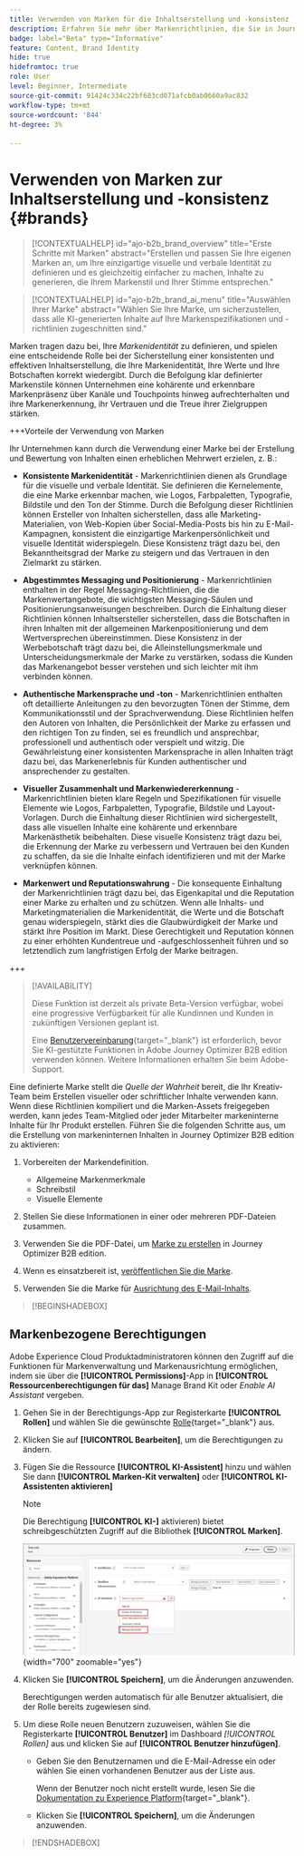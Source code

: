 ```yaml
---
title: Verwenden von Marken für die Inhaltserstellung und -konsistenz
description: Erfahren Sie mehr über Markenrichtlinien, die Sie in Journey Optimizer B2B edition definieren können, um Ihre Inhalte entsprechend Ihren Markenstilen und Ihrer Stimme zu generieren und zu optimieren.
badge: label="Beta" type="Informative"
feature: Content, Brand Identity
hide: true
hidefromtoc: true
role: User
level: Beginner, Intermediate
source-git-commit: 91424c334c22bf683cd071afcb0ab0660a9ac832
workflow-type: tm+mt
source-wordcount: '844'
ht-degree: 3%

---
```


# Verwenden von Marken zur Inhaltserstellung und -konsistenz {#brands}

>[!CONTEXTUALHELP]
>id="ajo-b2b_brand_overview"
>title="Erste Schritte mit Marken"
>abstract="Erstellen und passen Sie Ihre eigenen Marken an, um Ihre einzigartige visuelle und verbale Identität zu definieren und es gleichzeitig einfacher zu machen, Inhalte zu generieren, die Ihrem Markenstil und Ihrer Stimme entsprechen."

>[!CONTEXTUALHELP]
>id="ajo-b2b_brand_ai_menu"
>title="Auswählen Ihrer Marke"
>abstract="Wählen Sie Ihre Marke, um sicherzustellen, dass alle KI-generierten Inhalte auf Ihre Markenspezifikationen und -richtlinien zugeschnitten sind."

Marken tragen dazu bei, Ihre _Markenidentität_ zu definieren, und spielen eine entscheidende Rolle bei der Sicherstellung einer konsistenten und effektiven Inhaltserstellung, die Ihre Markenidentität, Ihre Werte und Ihre Botschaften korrekt wiedergibt. Durch die Befolgung klar definierter Markenstile können Unternehmen eine kohärente und erkennbare Markenpräsenz über Kanäle und Touchpoints hinweg aufrechterhalten und ihre Markenerkennung, ihr Vertrauen und die Treue ihrer Zielgruppen stärken.

+++Vorteile der Verwendung von Marken

Ihr Unternehmen kann durch die Verwendung einer Marke bei der Erstellung und Bewertung von Inhalten einen erheblichen Mehrwert erzielen, z. B.:

* **Konsistente Markenidentität** - Markenrichtlinien dienen als Grundlage für die visuelle und verbale Identität. Sie definieren die Kernelemente, die eine Marke erkennbar machen, wie Logos, Farbpaletten, Typografie, Bildstile und den Ton der Stimme. Durch die Befolgung dieser Richtlinien können Ersteller von Inhalten sicherstellen, dass alle Marketing-Materialien, von Web-Kopien über Social-Media-Posts bis hin zu E-Mail-Kampagnen, konsistent die einzigartige Markenpersönlichkeit und visuelle Identität widerspiegeln. Diese Konsistenz trägt dazu bei, den Bekanntheitsgrad der Marke zu steigern und das Vertrauen in den Zielmarkt zu stärken.

* **Abgestimmtes Messaging und Positionierung** - Markenrichtlinien enthalten in der Regel Messaging-Richtlinien, die die Markenwertangebote, die wichtigsten Messaging-Säulen und Positionierungsanweisungen beschreiben. Durch die Einhaltung dieser Richtlinien können Inhaltsersteller sicherstellen, dass die Botschaften in ihren Inhalten mit der allgemeinen Markenpositionierung und dem Wertversprechen übereinstimmen. Diese Konsistenz in der Werbebotschaft trägt dazu bei, die Alleinstellungsmerkmale und Unterscheidungsmerkmale der Marke zu verstärken, sodass die Kunden das Markenangebot besser verstehen und sich leichter mit ihm verbinden können.

* **Authentische Markensprache und -ton** - Markenrichtlinien enthalten oft detaillierte Anleitungen zu den bevorzugten Tönen der Stimme, dem Kommunikationsstil und der Sprachverwendung. Diese Richtlinien helfen den Autoren von Inhalten, die Persönlichkeit der Marke zu erfassen und den richtigen Ton zu finden, sei es freundlich und ansprechbar, professionell und authentisch oder verspielt und witzig. Die Gewährleistung einer konsistenten Markensprache in allen Inhalten trägt dazu bei, das Markenerlebnis für Kunden authentischer und ansprechender zu gestalten.

* **Visueller Zusammenhalt und Markenwiedererkennung** - Markenrichtlinien bieten klare Regeln und Spezifikationen für visuelle Elemente wie Logos, Farbpaletten, Typografie, Bildstile und Layout-Vorlagen. Durch die Einhaltung dieser Richtlinien wird sichergestellt, dass alle visuellen Inhalte eine kohärente und erkennbare Markenästhetik beibehalten. Diese visuelle Konsistenz trägt dazu bei, die Erkennung der Marke zu verbessern und Vertrauen bei den Kunden zu schaffen, da sie die Inhalte einfach identifizieren und mit der Marke verknüpfen können.

* **Markenwert und Reputationswahrung** - Die konsequente Einhaltung der Markenrichtlinien trägt dazu bei, das Eigenkapital und die Reputation einer Marke zu erhalten und zu schützen. Wenn alle Inhalts- und Marketingmaterialien die Markenidentität, die Werte und die Botschaft genau widerspiegeln, stärkt dies die Glaubwürdigkeit der Marke und stärkt ihre Position im Markt. Diese Gerechtigkeit und Reputation können zu einer erhöhten Kundentreue und -aufgeschlossenheit führen und so letztendlich zum langfristigen Erfolg der Marke beitragen.

+++

>[!AVAILABILITY]
>
>Diese Funktion ist derzeit als private Beta-Version verfügbar, wobei eine progressive Verfügbarkeit für alle Kundinnen und Kunden in zukünftigen Versionen geplant ist.
>
>Eine [Benutzervereinbarung](https://www.adobe.com/legal/licenses-terms/adobe-dx-gen-ai-user-guidelines.html){target="_blank"} ist erforderlich, bevor Sie KI-gestützte Funktionen in Adobe Journey Optimizer B2B edition verwenden können. Weitere Informationen erhalten Sie beim Adobe-Support.

Eine definierte Marke stellt die _Quelle der Wahrheit_ bereit, die Ihr Kreativ-Team beim Erstellen visueller oder schriftlicher Inhalte verwenden kann. Wenn diese Richtlinien kompiliert und die Marken-Assets freigegeben werden, kann jedes Team-Mitglied oder jeder Mitarbeiter markeninterne Inhalte für Ihr Produkt erstellen. Führen Sie die folgenden Schritte aus, um die Erstellung von markeninternen Inhalten in Journey Optimizer B2B edition zu aktivieren:

1. Vorbereiten der Markendefinition.

   * Allgemeine Markenmerkmale
   * Schreibstil
   * Visuelle Elemente

1. Stellen Sie diese Informationen in einer oder mehreren PDF-Dateien zusammen.

1. Verwenden Sie die PDF-Datei, um [Marke zu erstellen](./brands-manage-create.md#create-and-define-a-brand) in Journey Optimizer B2B edition.

1. Wenn es einsatzbereit ist, [veröffentlichen Sie die Marke](./brands-manage-create.md#publish-the-brand).

1. Verwenden Sie die Marke für [Ausrichtung des E-Mail-Inhalts](./brand-alignment.md).
<!-- 
1. Use the brand to generate content. -->

>[!BEGINSHADEBOX]

## Markenbezogene Berechtigungen

Adobe Experience Cloud Produktadministratoren können den Zugriff auf die Funktionen für Markenverwaltung und Markenausrichtung ermöglichen, indem sie über die **[!UICONTROL Permissions]**-App in **[!UICONTROL Ressourcenberechtigungen für das]** Manage Brand Kit oder _Enable AI Assistant_ vergeben.

1. Gehen Sie in der Berechtigungs-App zur Registerkarte **[!UICONTROL Rollen]** und wählen Sie die gewünschte [Rolle](https://experienceleague.adobe.com/de/docs/experience-platform/access-control/abac/permissions-ui/roles){target="_blank"} aus.

1. Klicken Sie auf **[!UICONTROL Bearbeiten]**, um die Berechtigungen zu ändern.

1. Fügen Sie die Ressource **[!UICONTROL KI-Assistent]** hinzu und wählen Sie dann **[!UICONTROL Marken-Kit verwalten]** oder **[!UICONTROL KI-Assistenten aktivieren]**

   >[!NOTE]
   >
   >Die Berechtigung **[!UICONTROL KI-]** aktivieren) bietet schreibgeschützten Zugriff auf die Bibliothek **[!UICONTROL Marken]**.

   ![Berechtigung „KI-Assistent hinzufügen“ für den Markenzugriff](./assets/brands-aep-permissions.png){width="700" zoomable="yes"}

1. Klicken Sie **[!UICONTROL Speichern]**, um die Änderungen anzuwenden.

   Berechtigungen werden automatisch für alle Benutzer aktualisiert, die der Rolle bereits zugewiesen sind.

1. Um diese Rolle neuen Benutzern zuzuweisen, wählen Sie die Registerkarte **[!UICONTROL Benutzer]** im Dashboard _[!UICONTROL Rollen]_ aus und klicken Sie auf **[!UICONTROL Benutzer hinzufügen]**.

   * Geben Sie den Benutzernamen und die E-Mail-Adresse ein oder wählen Sie einen vorhandenen Benutzer aus der Liste aus.

     Wenn der Benutzer noch nicht erstellt wurde, lesen Sie die [Dokumentation zu Experience Platform](https://experienceleague.adobe.com/de/docs/experience-platform/access-control/abac/permissions-ui/users){target="_blank"}.

   * Klicken Sie **[!UICONTROL Speichern]**, um die Änderungen anzuwenden.

>[!ENDSHADEBOX]

